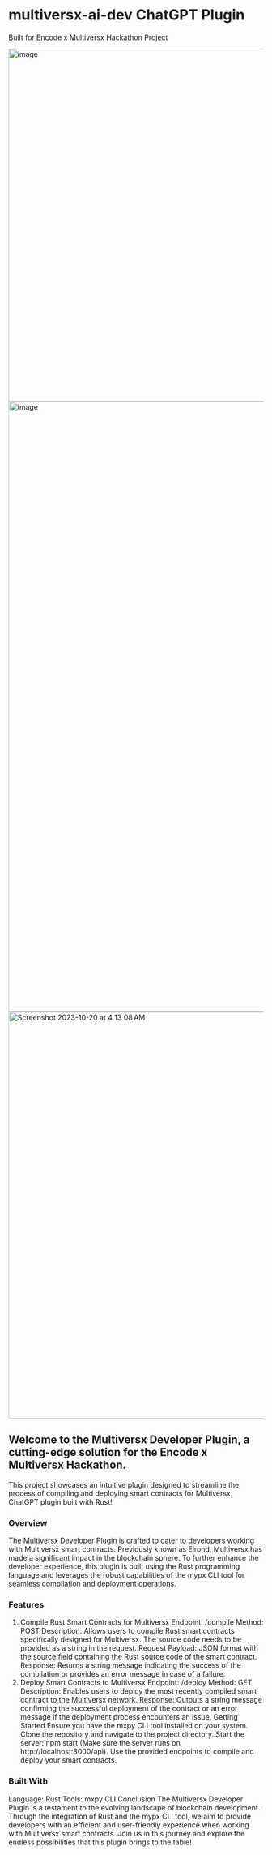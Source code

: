 # multiversx-ai-dev ChatGPT Plugin

Built for Encode x Multiversx Hackathon Project

<img width="696" alt="image" src="https://github.com/Markeljan/multiversx-ai-dev/assets/12901349/80c617df-ef70-425f-87b5-49757b68ab1a">

<img width="1204" alt="image" src="https://github.com/Markeljan/multiversx-ai-dev/assets/12901349/39bd6012-ce82-41f0-b7b4-dc71dac272a2">

<img width="802" alt="Screenshot 2023-10-20 at 4 13 08 AM" src="https://github.com/Markeljan/multiversx-ai-dev/assets/12901349/2cfa88c7-05c4-4136-9c51-1f78ffee1e2d">

## Welcome to the Multiversx Developer Plugin, a cutting-edge solution for the Encode x Multiversx Hackathon. 

This project showcases an intuitive plugin designed to streamline the process of compiling and deploying smart contracts for Multiversx.  ChatGPT plugin built with Rust!

### Overview

The Multiversx Developer Plugin is crafted to cater to developers working with Multiversx smart contracts. Previously known as Elrond, Multiversx has made a significant impact in the blockchain sphere. To further enhance the developer experience, this plugin is built using the Rust programming language and leverages the robust capabilities of the mypx CLI tool for seamless compilation and deployment operations.

### Features

1. Compile Rust Smart Contracts for Multiversx
Endpoint: /compile
Method: POST
Description: Allows users to compile Rust smart contracts specifically designed for Multiversx. The source code needs to be provided as a string in the request.
Request Payload: JSON format with the source field containing the Rust source code of the smart contract.
Response: Returns a string message indicating the success of the compilation or provides an error message in case of a failure.
2. Deploy Smart Contracts to Multiversx
Endpoint: /deploy
Method: GET
Description: Enables users to deploy the most recently compiled smart contract to the Multiversx network.
Response: Outputs a string message confirming the successful deployment of the contract or an error message if the deployment process encounters an issue.
Getting Started
Ensure you have the mxpy CLI tool installed on your system.
Clone the repository and navigate to the project directory.
Start the server: npm start (Make sure the server runs on http://localhost:8000/api).
Use the provided endpoints to compile and deploy your smart contracts.

### Built With
Language: Rust
Tools: mxpy CLI
Conclusion
The Multiversx Developer Plugin is a testament to the evolving landscape of blockchain development. Through the integration of Rust and the mypx CLI tool, we aim to provide developers with an efficient and user-friendly experience when working with Multiversx smart contracts. Join us in this journey and explore the endless possibilities that this plugin brings to the table!

